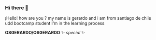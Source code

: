### Hi there 👋


  ¡Hello! how are you ?
my name is gerardo and i am from santiago de chile
udd bootcamp student I'm in the learning process

**OSGERARDO/OSGERARDO**  ✨ _special_ ✨ 
